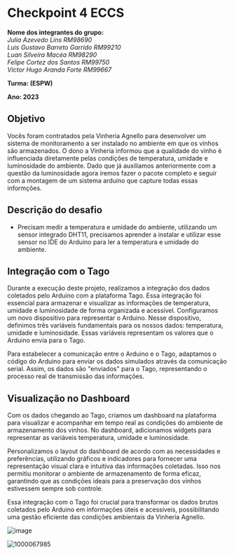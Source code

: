 # Checkpoint 4 ECCS
**Nome dos integrantes do grupo:** </br>
*Julia Azevedo Lins RM98690* </br>
*Luis Gustavo Barreto Garrido RM99210* </br>
*Luan Silveira Macéa RM98290* </br>
*Felipe Cortez dos Santos RM99750* </br>
*Victor Hugo Aranda Forte RM99667* </br>

**Turma: (ESPW)**

**Ano: 2023**

## Objetivo
Vocês foram contratados pela Vinheria Agnello para desenvolver um sistema de monitoramento a ser instalado no ambiente em que os vinhos são armazenados. O dono a Vinheria informou que a qualidade do vinho é influenciada diretamente pelas condições de temperatura, umidade e luminosidade do ambiente.
Dado que já auxiliamos anteriormente com a questão da luminosidade agora iremos fazer o pacote completo e seguir com a montagem de um sistema arduino que capture todas essas informções.

## Descrição do desafio
- Precisam medir a temperatura e umidade do ambiente, utilizando um sensor integrado DHT11, precisamos aprender a instalar e utilizar esse sensor no IDE do Arduino para ler a temperatura e umidade do ambiente.

## Integração com o Tago

Durante a execução deste projeto, realizamos a integração dos dados coletados pelo Arduino com a plataforma Tago. Essa integração foi essencial para armazenar e visualizar as informações de temperatura, umidade e luminosidade de forma organizada e acessível.
Configuramos um novo dispositivo para representar o Arduino. Nesse dispositivo, definimos três variáveis fundamentais para os nossos dados: temperatura, umidade e luminosidade. Essas variáveis representam os valores que o Arduino envia para o Tago.

Para estabelecer a comunicação entre o Arduino e o Tago, adaptamos o código do Arduino para enviar os dados simulados através da comunicação serial. Assim, os dados são "enviados" para o Tago, representando o processo real de transmissão das informações.

## Visualização no Dashboard
Com os dados chegando ao Tago, criamos um dashboard na plataforma para visualizar e acompanhar em tempo real as condições do ambiente de armazenamento dos vinhos. No dashboard, adicionamos widgets para representar as variáveis temperatura, umidade e luminosidade.

Personalizamos o layout do dashboard de acordo com as necessidades e preferências, utilizando gráficos e indicadores para fornecer uma representação visual clara e intuitiva das informações coletadas. Isso nos permitiu monitorar o ambiente de armazenamento de forma eficaz, garantindo que as condições ideais para a preservação dos vinhos estivessem sempre sob controle.

Essa integração com o Tago foi crucial para transformar os dados brutos coletados pelo Arduino em informações úteis e acessíveis, possibilitando uma gestão eficiente das condições ambientais da Vinheria Agnello.

![image](https://github.com/Grupo-Arthemis/Checkpoint_4_ECCS/assets/126623977/19d262e6-432d-4672-8711-7d1116ff201c)

![1000067985](https://github.com/Grupo-Arthemis/Checkpoint_4_ECCS/assets/126623977/13506b86-0e5b-4d4e-8375-c4e820db20c2)
